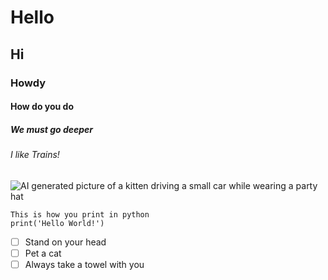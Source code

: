 # Hello
## Hi
### Howdy
#### How do you do
##### We must go deeper
###### I like Trains!

![AI generated picture of a kitten driving a small car while wearing a party hat](https://github.com/Exp-Communicate-Using-Markdown-Cohort-1/series-communicate-using-markdown-AnssiIlari/assets/127083657/232e64ae-c492-45c9-a503-d34a896d2ea9)

```
This is how you print in python
print('Hello World!')
```
- [ ] Stand on your head
- [ ] Pet a cat
- [ ] Always take a towel with you
